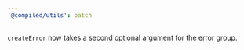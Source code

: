 ```yaml
---
'@compiled/utils': patch
---
```


`createError` now takes a second optional argument for the error group.
